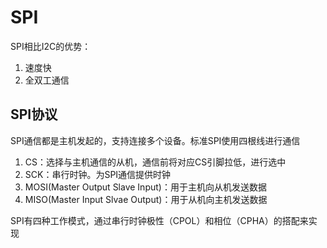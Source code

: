 # SPI

SPI相比I2C的优势：

1. 速度快
2. 全双工通信

## SPI协议

SPI通信都是主机发起的，支持连接多个设备。标准SPI使用四根线进行通信

1. CS：选择与主机通信的从机，通信前将对应CS引脚拉低，进行选中
2. SCK：串行时钟。为SPI通信提供时钟
3. MOSI(Master Output Slave Input)：用于主机向从机发送数据
4. MISO(Master Input Slvae Output)：用于从机向主机发送数据

SPI有四种工作模式，通过串行时钟极性（CPOL）和相位（CPHA）的搭配来实现

